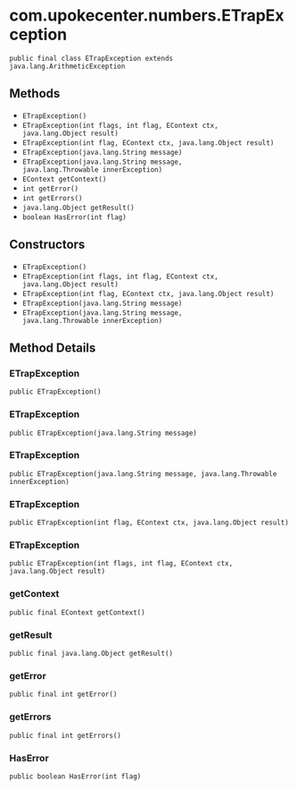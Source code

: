 # com.upokecenter.numbers.ETrapException

    public final class ETrapException extends java.lang.ArithmeticException

## Methods

* `ETrapException()`<br>
* `ETrapException​(int flags,
              int flag,
              EContext ctx,
              java.lang.Object result)`<br>
* `ETrapException​(int flag,
              EContext ctx,
              java.lang.Object result)`<br>
* `ETrapException​(java.lang.String message)`<br>
* `ETrapException​(java.lang.String message,
              java.lang.Throwable innerException)`<br>
* `EContext getContext()`<br>
* `int getError()`<br>
* `int getErrors()`<br>
* `java.lang.Object getResult()`<br>
* `boolean HasError​(int flag)`<br>

## Constructors

* `ETrapException()`<br>
* `ETrapException​(int flags,
              int flag,
              EContext ctx,
              java.lang.Object result)`<br>
* `ETrapException​(int flag,
              EContext ctx,
              java.lang.Object result)`<br>
* `ETrapException​(java.lang.String message)`<br>
* `ETrapException​(java.lang.String message,
              java.lang.Throwable innerException)`<br>

## Method Details

### ETrapException
    public ETrapException()
### ETrapException
    public ETrapException​(java.lang.String message)
### ETrapException
    public ETrapException​(java.lang.String message, java.lang.Throwable innerException)
### ETrapException
    public ETrapException​(int flag, EContext ctx, java.lang.Object result)
### ETrapException
    public ETrapException​(int flags, int flag, EContext ctx, java.lang.Object result)
### getContext
    public final EContext getContext()
### getResult
    public final java.lang.Object getResult()
### getError
    public final int getError()
### getErrors
    public final int getErrors()
### HasError
    public boolean HasError​(int flag)
